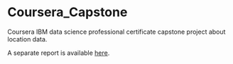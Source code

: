 # Coursera_Capstone
Coursera IBM data science professional certificate capstone project about location data.

A separate report is available [here](https://docs.google.com/document/d/1gGVsikZQAuiyZ-BellLTHczESCCr45jxYUDWNRyHjP8/edit?usp=sharing).
